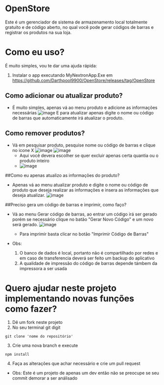 # OpenStore
Este é um gerenciador de sistema de armazenamento local totalmente gratuito e de código aberto, no qual você pode gerar códigos de barras e registrar os produtos na sua loja.

# Como eu uso?
É muito simples, vou te dar uma ajuda rápida:

1. Instalar o app executando MyNextronApp.Exe em https://github.com/Darthpool9900/OpenStore/releases/tag/OpenStore

## Como adicionar ou atualizar produto?
  - É muito simples, apenas vá ao menu produto e adicione as informações necessárias
![image](https://github.com/user-attachments/assets/095e9174-c0c7-437b-be81-7b4f09b6328f)
  E para atualizar apenas digite o nome ou código de barras que automaticamente irá atualizar o produto.

## Como remover produtos?
  - Vá em pesquisar produto, pesquise nome ou código de barras e clique no icone X
    ![image](https://github.com/user-attachments/assets/33b334ed-eae8-45e3-b68f-7f6921683eb4)
    ![image](https://github.com/user-attachments/assets/5b6b8c3d-4eb5-453f-97d1-c25fe3be2bd7)
    - Aqui você devera escolher se quer excluir apenas certa quantia ou o produto inteiro
    - ![image](https://github.com/user-attachments/assets/1568ef74-8b28-4a3f-901e-d369bd1264a7)
   
##Como eu apenas atualizo as informações do produto?
- Apenas vá ao menu atualizar produto e digite o nome ou código de produto que deseja realizar as informações e insera as informações que deseja atualizar.
  ![image](https://github.com/user-attachments/assets/7bedc2f5-ca76-4eaf-a7c8-ea3e0e79e14c)

##Preciso gera um código de barras e imprimir, como faço?

- Vá ao menu Gerar código de barras, ao entrar um código irá ser gerado porém se necessário clique no batão "Gerar Novo Código" e um novo será gerado.
  ![image](https://github.com/user-attachments/assets/326fdda4-64c4-4bfe-a2a0-9b3d04379d8b)

  - Para imprimir basta clicar no botão "Imprimir Código de Barras"
 
- Obs:
  1. O banco de dados é local, portanto não é compartilhado por redes e em caso de transferencia deverá ser feito um backup do aplicativo
  2. A qualidade de impressão do código de barras depende támbem da impressora a ser usada

# Quero ajudar neste projeto implementando novas funções como fazer?

1. Dê um fork neste projeto
2. No seu terminal git digit
```
git clone 'nome do repositório'
```
3. Crie uma nova branch e execute
```
npm install
```
4. Faça as alterações que achar necessário e crie um pull request
   
- Obs: Este é um projeto de apenas um dev então não se preocupe se seu commit demorar a ser análisado


